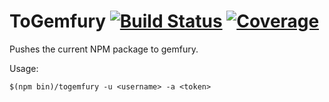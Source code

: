 # ToGemfury [![Build Status](https://travis-ci.org/base63/togemfury.svg?branch=master)](https://travis-ci.org/base63/togemfury) [![Coverage](https://codecov.io/gh/base63/togemfury/branch/master/graph/badge.svg)](https://codecov.io/gh/base63/togemfury)

Pushes the current NPM package to gemfury.

Usage:
```
$(npm bin)/togemfury -u <username> -a <token>
```
